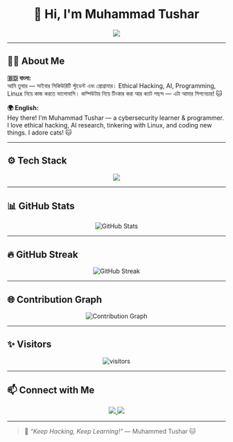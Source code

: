<h1 align="center">👋 Hi, I'm Muhammad Tushar </h1>

<p align="center">
  <img src="https://readme-typing-svg.herokuapp.com?font=Fira+Code&weight=900&size=30&duration=3000&pause=500&color=00FF00&center=true&vCenter=true&width=700&lines=Cyber+Security+Student+%F0%9F%94%92;Ethical+Hacker+%F0%9F%92%BB;AI+Enthusiast+%F0%9F%A4%96;Linux+Lover+%F0%9F%90%9C;Always+Learning+%E2%9C%A8;Stay+Curious+%F0%9F%92%AB" />
</p>

---

## 🧑‍💻 About Me

**🇧🇩 বাংলা:**  
আমি তুষার  — সাইবার সিকিউরিটি স্টুডেন্ট এবং প্রোগ্রামার। Ethical Hacking, AI, Programming, Linux নিয়ে কাজ করতে ভালোবাসি। কম্পিউটার নিয়ে টিংকার করা আর ক্যাট পছন্দ — এটা আমার সিগনেচার! 🐱

**🌍 English:**  
Hey there! I’m Muhammad Tushar  — a cybersecurity learner & programmer. I love ethical hacking, AI research, tinkering with Linux, and coding new things. I adore cats! 🐱

---

## ⚙️ Tech Stack

<p align="center">
  <img src="https://skillicons.dev/icons?i=python,html,css,javascript,bash,linux,github,git" />
</p>

---

## 📊 GitHub Stats

<p align="center">
  <img src="https://github-readme-stats.vercel.app/api?username=h4x0rTu5h4r-tushar&show_icons=true&theme=tokyonight" alt="GitHub Stats" />
</p>

---

## 🔥 GitHub Streak

<p align="center">
  <img src="https://github-readme-streak-stats.herokuapp.com?user=h4x0rTu5h4r-tushar&theme=tokyonight" alt="GitHub Streak" />
</p>

---

## 🌐 Contribution Graph

<p align="center">
  <img src="https://github-readme-activity-graph.vercel.app/graph?username=h4x0rTu5h4r-tushar&theme=tokyo-night" alt="Contribution Graph"/>
</p>

---

## ✨ Visitors

<p align="center">
  <img src="https://visitor-badge.laobi.icu/badge?page_id=h4x0rTu5h4r-tushar" alt="visitors"/>
</p>

---

## 📫 Connect with Me

<p align="center">
  <a href="https://github.com/h4x0rTu5h4r-tushar" target="_blank">
    <img src="https://img.shields.io/badge/GitHub-%2312100E.svg?&style=for-the-badge&logo=github&logoColor=white"/>
  </a>
  <a href="mailto:eht.tusharahmed@gmail.com" target="_blank">
    <img src="https://img.shields.io/badge/Email-D14836?style=for-the-badge&logo=gmail&logoColor=white"/>
  </a>
</p>

---

> 🚀 *“Keep Hacking, Keep Learning!”* — Muhammed Tushar 🐱

